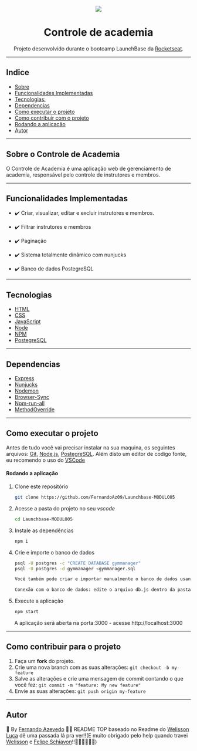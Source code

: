  <p align="center"> <img src="https://camo.githubusercontent.com/047366567218e6f144fb666cf9d0d1c2f34dc5a6e6af816aeead27d9f1e8350f/68747470733a2f2f73746f726167652e676f6f676c65617069732e636f6d2f676f6c64656e2d77696e642f626f6f7463616d702d6c61756e6368626173652f6c6f676f2e706e67"></p>

  <h1 align="center">  Controle de academia  </h1>

  <p align="center">Projeto desenvolvido durante o bootcamp LaunchBase da <a href="https://www.rocketseat.com.br">Rocketseat</a>. </p>


  

<hr>

## Indice


* [Sobre](#sobre)
* [Funcionalidades Implementadas](#funcio)
* [Tecnologias:](#tecnologias)
* [Dependencias](#dependencias)
* [Como executar o projeto](#comoexec)
* [Como contribuir com o projeto](#comocontribuir)
* [Rodando a aplicação](#runapp)
* [Autor](#autor)

<hr>

## Sobre o Controle de Academia<a name="sobre"></a>

<p align="left"> O Controle de Academia é uma aplicação web de gerenciamento de academia, responsável pelo controle de instrutores e membros.  </p>

<hr>

## Funcionalidades Implementadas<a name="funcio"></a>

- ✔️ Criar, visualizar, editar e excluir instrutores e membros.

- ✔️ Filtrar instrutores e membros

- ✔️ Paginação

- ✔️ Sistema totalmente dinâmico com nunjucks

- ✔️ Banco de dados PostegreSQL 

<hr>

## Tecnologias<a name="tecnologias"></a>
- <a href="https://www.w3schools.com/html/">HTML</a>
- <a href="https://www.w3schools.com/css/default.asp">CSS</a>
- <a href="https://www.w3schools.com/js/default.asp">JavaScript</a>
- <a href="https://nodejs.org/en/">Node</a>
- <a href="https://www.npmjs.com/">NPM</a>
- <a href="https://www.postgresql.org/">PostegreSQL</a>

<hr>

 ## Dependencias<a name="dependencias"></a>
- <a href="https://www.npmjs.com/package/express">Express</a>
- <a href="https://www.npmjs.com/package/nunjucks">Nunjucks</a>
- <a href="https://www.npmjs.com/package/nodemon">Nodemon</a>
- <a href="https://www.npmjs.com/package/browser-sync">Browser-Sync</a>
- <a href="https://www.npmjs.com/package/npm-run-all">Npm-run-all</a>
- <a href="https://www.npmjs.com/package/MethodOverride">MethodOverride</a>


<hr />

## Como executar o projeto<a name="comoexec"></a>
Antes de tudo você vai precisar instalar na sua maquina, os seguintes arquivos:
[Git](https://git-scm.com), [Node.js](https://nodejs.org/en/), [PostegreSQL](https://nodejs.org/en/). 
Além disto um editor de codígo fonte, eu recomendo o uso do  [VSCode](https://code.visualstudio.com/)

#### Rodando a aplicação<a name="runapp"></a>

1. Clone este repositório

	```bash
	git clone https://github.com/FernandoAz09/Launchbase-MODULO05
	```

2. Acesse a pasta do projeto no seu *vscode*

	```bash
	cd Launchbase-MODULO05
	```

3. Instale as dependências

	```bash
	npm i
	```

4. Crie e importe o banco de dados
	```bash
	psql -U postgres -c "CREATE DATABASE gymmanager"
	psql -U postgres -d gymmanager <gymmanager.sql

	Você também pode criar e importar manualmente o banco de dados usando o Postbird ou pgAdmin.

	Conexão com o banco de dados: edite o arquivo db.js dentro da pasta src/config com o seu USERNAME e PASSWORD (Postgres).	

	```	
	



5. Execute a aplicação 

	```bash
	npm start
	```



<p align="center">A aplicação será aberta na porta:3000 - acesse http://localhost:3000</p>
<hr>


## Como contribuir para o projeto<a name="comocontribuir"></a>

1. Faça um **fork** do projeto.
2. Crie uma nova branch com as suas alterações: `git checkout -b my-feature`
3. Salve as alterações e crie uma mensagem de commit contando o que você fez: `git commit -m "feature: My new feature"`
4. Envie as suas alterações: `git push origin my-feature`

<hr>

## Autor<a name="autor"></a>

:triangular_flag_on_post: By [Fernando Azevedo](https://github.com/FernandoAz09)
💪💪 README TOP baseado no Readme do [Welisson Luca](https://github.com/WelissonLuca) dê uma passada lá pra ver!!(E muito obrigado pelo help quando travei [Welisson](https://github.com/WelissonLuca) e [Felipe Schiavon](https://github.com/FehSchiavon)!!🖖🖖👨‍💻👨‍💻)











